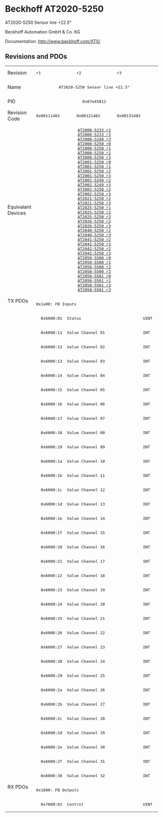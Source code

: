 # Beckhoff AT2020-5250

AT2020-5250 Sensor line +22.5°

Beckhoff Automation GmbH & Co. KG

Documentation: <a href="http://www.beckhoff.com/XTS/">http://www.beckhoff.com/XTS/</a>

## Revisions and PDOs
<table>
<tr >
<td class="first">Revision</td>
<td ><pre>r1</pre></td>
<td ><pre>r2</pre></td>
<td ><pre>r3</pre></td>
</tr>
<tr >
<td class="first">Name</td>
<td  colspan=3 align="center"><pre>AT2020-5250 Sensor line +22.5°</pre></td>
</tr>
<tr >
<td class="first">PID</td>
<td  colspan=3 align="center"><pre>0x07e45012</pre></td>
</tr>
<tr >
<td class="first">Revision Code</td>
<td ><pre>0x00111482</pre></td>
<td ><pre>0x00121482</pre></td>
<td ><pre>0x00131482</pre></td>
</tr>
<tr >
<td class="first">Equivalant Devices</td>
<td  colspan=3 align="center"><pre><a href="AT2000-5233">AT2000-5233 r2</a><br/><a href="AT2000-5233">AT2000-5233 r3</a><br/><a href="AT2000-5249">AT2000-5249 r3</a><br/><a href="AT2000-5250">AT2000-5250 r0</a><br/><a href="AT2000-5250">AT2000-5250 r1</a><br/><a href="AT2000-5250">AT2000-5250 r2</a><br/><a href="AT2000-5250">AT2000-5250 r3</a><br/><a href="AT2001-5250">AT2001-5250 r0</a><br/><a href="AT2001-5250">AT2001-5250 r1</a><br/><a href="AT2001-5250">AT2001-5250 r2</a><br/><a href="AT2001-5250">AT2001-5250 r3</a><br/><a href="AT2002-5249">AT2002-5249 r2</a><br/><a href="AT2002-5249">AT2002-5249 r3</a><br/><a href="AT2002-5250">AT2002-5250 r2</a><br/><a href="AT2002-5250">AT2002-5250 r3</a><br/><a href="AT2021-5250">AT2021-5250 r2</a><br/><a href="AT2021-5250">AT2021-5250 r3</a><br/><a href="AT2025-5250">AT2025-5250 r1</a><br/><a href="AT2025-5250">AT2025-5250 r2</a><br/><a href="AT2025-5250">AT2025-5250 r3</a><br/><a href="AT2026-5250">AT2026-5250 r2</a><br/><a href="AT2026-5250">AT2026-5250 r3</a><br/><a href="AT2040-5250">AT2040-5250 r2</a><br/><a href="AT2040-5250">AT2040-5250 r3</a><br/><a href="AT2041-5250">AT2041-5250 r2</a><br/><a href="AT2041-5250">AT2041-5250 r3</a><br/><a href="AT2042-5250">AT2042-5250 r2</a><br/><a href="AT2042-5250">AT2042-5250 r3</a><br/><a href="AT2050-5500">AT2050-5500 r0</a><br/><a href="AT2050-5500">AT2050-5500 r1</a><br/><a href="AT2050-5500">AT2050-5500 r2</a><br/><a href="AT2050-5500">AT2050-5500 r3</a><br/><a href="AT2050-5501">AT2050-5501 r0</a><br/><a href="AT2050-5501">AT2050-5501 r1</a><br/><a href="AT2050-5501">AT2050-5501 r2</a><br/><a href="AT2050-5501">AT2050-5501 r3</a></pre></td>
</tr>
<tr class="txpdo pdosection">
<td class="first" rowspan=34 valign=top>TX PDOs</td>
<td colspan=3 align="left"><pre>0x1a00: FB Inputs</pre></td>
<td></td>
</tr>
<tr class="txpdo">
<td  colspan=3 align="left"><pre>  0x6000:01  Status                          UINT</pre></td>
</tr>
<tr class="txpdo">
<td  colspan=3 align="left"><pre>  0x6000:11  Value Channel 01                INT</pre></td>
</tr>
<tr class="txpdo">
<td  colspan=3 align="left"><pre>  0x6000:12  Value Channel 02                INT</pre></td>
</tr>
<tr class="txpdo">
<td  colspan=3 align="left"><pre>  0x6000:13  Value Channel 03                INT</pre></td>
</tr>
<tr class="txpdo">
<td  colspan=3 align="left"><pre>  0x6000:14  Value Channel 04                INT</pre></td>
</tr>
<tr class="txpdo">
<td  colspan=3 align="left"><pre>  0x6000:15  Value Channel 05                INT</pre></td>
</tr>
<tr class="txpdo">
<td  colspan=3 align="left"><pre>  0x6000:16  Value Channel 06                INT</pre></td>
</tr>
<tr class="txpdo">
<td  colspan=3 align="left"><pre>  0x6000:17  Value Channel 07                INT</pre></td>
</tr>
<tr class="txpdo">
<td  colspan=3 align="left"><pre>  0x6000:18  Value Channel 08                INT</pre></td>
</tr>
<tr class="txpdo">
<td  colspan=3 align="left"><pre>  0x6000:19  Value Channel 09                INT</pre></td>
</tr>
<tr class="txpdo">
<td  colspan=3 align="left"><pre>  0x6000:1a  Value Channel 10                INT</pre></td>
</tr>
<tr class="txpdo">
<td  colspan=3 align="left"><pre>  0x6000:1b  Value Channel 11                INT</pre></td>
</tr>
<tr class="txpdo">
<td  colspan=3 align="left"><pre>  0x6000:1c  Value Channel 12                INT</pre></td>
</tr>
<tr class="txpdo">
<td  colspan=3 align="left"><pre>  0x6000:1d  Value Channel 13                INT</pre></td>
</tr>
<tr class="txpdo">
<td  colspan=3 align="left"><pre>  0x6000:1e  Value Channel 14                INT</pre></td>
</tr>
<tr class="txpdo">
<td  colspan=3 align="left"><pre>  0x6000:1f  Value Channel 15                INT</pre></td>
</tr>
<tr class="txpdo">
<td  colspan=3 align="left"><pre>  0x6000:20  Value Channel 16                INT</pre></td>
</tr>
<tr class="txpdo">
<td  colspan=3 align="left"><pre>  0x6000:21  Value Channel 17                INT</pre></td>
</tr>
<tr class="txpdo">
<td  colspan=3 align="left"><pre>  0x6000:22  Value Channel 18                INT</pre></td>
</tr>
<tr class="txpdo">
<td  colspan=3 align="left"><pre>  0x6000:23  Value Channel 19                INT</pre></td>
</tr>
<tr class="txpdo">
<td  colspan=3 align="left"><pre>  0x6000:24  Value Channel 20                INT</pre></td>
</tr>
<tr class="txpdo">
<td  colspan=3 align="left"><pre>  0x6000:25  Value Channel 21                INT</pre></td>
</tr>
<tr class="txpdo">
<td  colspan=3 align="left"><pre>  0x6000:26  Value Channel 22                INT</pre></td>
</tr>
<tr class="txpdo">
<td  colspan=3 align="left"><pre>  0x6000:27  Value Channel 23                INT</pre></td>
</tr>
<tr class="txpdo">
<td  colspan=3 align="left"><pre>  0x6000:28  Value Channel 24                INT</pre></td>
</tr>
<tr class="txpdo">
<td  colspan=3 align="left"><pre>  0x6000:29  Value Channel 25                INT</pre></td>
</tr>
<tr class="txpdo">
<td  colspan=3 align="left"><pre>  0x6000:2a  Value Channel 26                INT</pre></td>
</tr>
<tr class="txpdo">
<td  colspan=3 align="left"><pre>  0x6000:2b  Value Channel 27                INT</pre></td>
</tr>
<tr class="txpdo">
<td  colspan=3 align="left"><pre>  0x6000:2c  Value Channel 28                INT</pre></td>
</tr>
<tr class="txpdo">
<td  colspan=3 align="left"><pre>  0x6000:2d  Value Channel 29                INT</pre></td>
</tr>
<tr class="txpdo">
<td  colspan=3 align="left"><pre>  0x6000:2e  Value Channel 30                INT</pre></td>
</tr>
<tr class="txpdo">
<td  colspan=3 align="left"><pre>  0x6000:2f  Value Channel 31                INT</pre></td>
</tr>
<tr class="txpdo">
<td  colspan=3 align="left"><pre>  0x6000:30  Value Channel 32                INT</pre></td>
</tr>
<tr class="rxpdo pdosection">
<td class="first" rowspan=2 valign=top>RX PDOs</td>
<td colspan=3 align="left"><pre>0x1600: FB Outputs</pre></td>
<td></td>
</tr>
<tr class="rxpdo">
<td  colspan=3 align="left"><pre>  0x7000:01  Control                         UINT</pre></td>
</tr>
</table>
